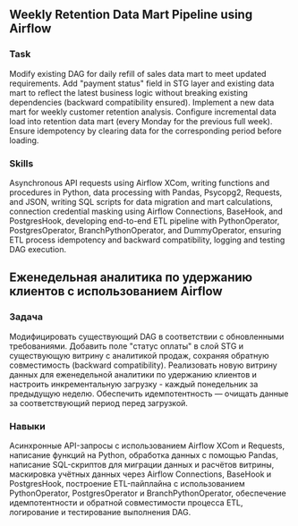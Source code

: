 ## Weekly Retention Data Mart Pipeline using Airflow

### Task  
Modify existing DAG for daily refill of sales data mart to meet updated requirements. Add "payment status" field in STG layer and existing data mart to reflect the latest business logic without breaking existing dependencies (backward compatibility ensured). Implement a new data mart for weekly customer retention analysis. Configure incremental data load into retention data mart (every Monday for the previous full week). Ensure idempotency by clearing data for the corresponding period before loading.

### Skills  
Asynchronous API requests using Airflow XCom, writing functions and procedures in Python, data processing with Pandas, Psycopg2, Requests, and JSON, writing SQL scripts for data migration and mart calculations, connection credential masking using Airflow Connections, BaseHook, and PostgresHook, developing end-to-end ETL pipeline with PythonOperator, PostgresOperator, BranchPythonOperator, and DummyOperator, ensuring ETL process idempotency and backward compatibility, logging and testing DAG execution.

## Еженедельная аналитика по удержанию клиентов с использованием Airflow

### Задача  
Модифицировать существующий DAG в соответствии с обновленными требованиями. Добавить поле "статус оплаты" в слой STG и существующую витрину с аналитикой продаж, сохраняя обратную совместимость (backward compatibility). Реализовать новую витрину данных для еженедельной аналитики по удержанию клиентов и настроить инкрементальную загрузку - каждый понедельник за предыдущую неделю. Обеспечить идемпотентность — очищать данные за соответствующий период перед загрузкой.

### Навыки  
Асинхронные API-запросы с использованием Airflow XCom и Requests, написание функций на 	Python, обработка данных с помощью Pandas, написание SQL-скриптов для миграции данных и расчётов витрины, маскировка учётных данных через Airflow Connections, BaseHook и PostgresHook, построение ETL-пайплайна с использованием PythonOperator, PostgresOperator и BranchPythonOperator, обеспечение идемпотентности и обратной совместимости процесса ETL, логирование и тестирование выполнения DAG.
